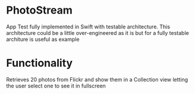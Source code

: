 # PhotoStream
App Test fully implemented in Swift with testable architecture.
This architecture could be a little over-engineered as it is but for a fully testable architure is useful as example

# Functionality 
Retrieves 20 photos from Flickr and show them in a Collection view letting the user select one to see it in fullscreen

